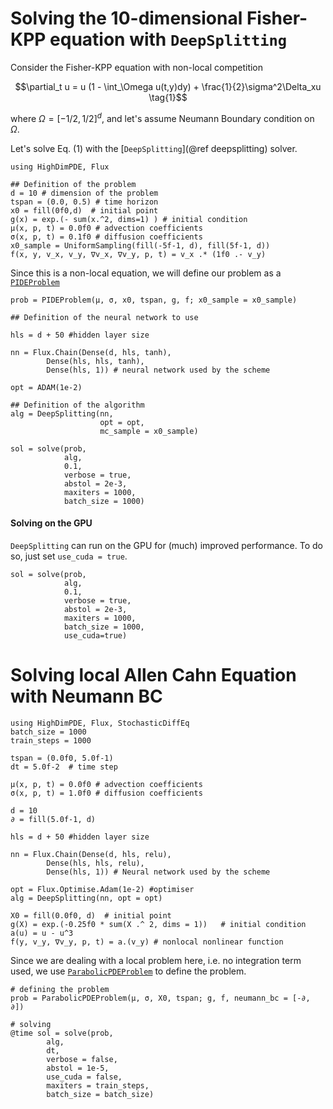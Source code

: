
# Solving the 10-dimensional Fisher-KPP equation with `DeepSplitting`
Consider the Fisher-KPP equation with non-local competition

```math
\partial_t u = u (1 - \int_\Omega u(t,y)dy) + \frac{1}{2}\sigma^2\Delta_xu \tag{1}
```

where $\Omega = [-1/2, 1/2]^d$, and let's assume Neumann Boundary condition on $\Omega$.

Let's solve Eq. (1) with the [`DeepSplitting`](@ref deepsplitting) solver. 

```@example deepsplitting
using HighDimPDE, Flux

## Definition of the problem
d = 10 # dimension of the problem
tspan = (0.0, 0.5) # time horizon
x0 = fill(0f0,d)  # initial point
g(x) = exp.(- sum(x.^2, dims=1) ) # initial condition
μ(x, p, t) = 0.0f0 # advection coefficients
σ(x, p, t) = 0.1f0 # diffusion coefficients
x0_sample = UniformSampling(fill(-5f-1, d), fill(5f-1, d))
f(x, y, v_x, v_y, ∇v_x, ∇v_y, p, t) = v_x .* (1f0 .- v_y)
```
Since this is a non-local equation, we will define our problem as a [`PIDEProblem`](@ref)
```@example deepsplitting
prob = PIDEProblem(μ, σ, x0, tspan, g, f; x0_sample = x0_sample)
```
```@example deepsplitting
## Definition of the neural network to use

hls = d + 50 #hidden layer size

nn = Flux.Chain(Dense(d, hls, tanh),
        Dense(hls, hls, tanh),
        Dense(hls, 1)) # neural network used by the scheme

opt = ADAM(1e-2)

## Definition of the algorithm
alg = DeepSplitting(nn,
                    opt = opt,
                    mc_sample = x0_sample)

sol = solve(prob, 
            alg, 
            0.1, 
            verbose = true, 
            abstol = 2e-3,
            maxiters = 1000,
            batch_size = 1000)
```

#### Solving on the GPU

`DeepSplitting` can run on the GPU for (much) improved performance. To do so, just set `use_cuda = true`.

```@example deepsplitting
sol = solve(prob, 
            alg, 
            0.1, 
            verbose = true, 
            abstol = 2e-3,
            maxiters = 1000,
            batch_size = 1000,
            use_cuda=true)
```

# Solving local Allen Cahn Equation with Neumann BC
```@example deepsplitting2 
using HighDimPDE, Flux, StochasticDiffEq
batch_size = 1000
train_steps = 1000

tspan = (0.0f0, 5.0f-1)
dt = 5.0f-2  # time step

μ(x, p, t) = 0.0f0 # advection coefficients
σ(x, p, t) = 1.0f0 # diffusion coefficients

d = 10
∂ = fill(5.0f-1, d)

hls = d + 50 #hidden layer size

nn = Flux.Chain(Dense(d, hls, relu),
        Dense(hls, hls, relu),
        Dense(hls, 1)) # Neural network used by the scheme

opt = Flux.Optimise.Adam(1e-2) #optimiser
alg = DeepSplitting(nn, opt = opt)

X0 = fill(0.0f0, d)  # initial point
g(X) = exp.(-0.25f0 * sum(X .^ 2, dims = 1))   # initial condition
a(u) = u - u^3
f(y, v_y, ∇v_y, p, t) = a.(v_y) # nonlocal nonlinear function
```
Since we are dealing with a local problem here, i.e. no integration term used, we use [`ParabolicPDEProblem`](@ref) to define the problem.
```@example deepsplitting2
# defining the problem
prob = ParabolicPDEProblem(μ, σ, X0, tspan; g, f, neumann_bc = [-∂, ∂])
```
```@example deepsplitting2
# solving
@time sol = solve(prob,
        alg,
        dt,
        verbose = false,
        abstol = 1e-5,
        use_cuda = false,
        maxiters = train_steps,
        batch_size = batch_size)
```